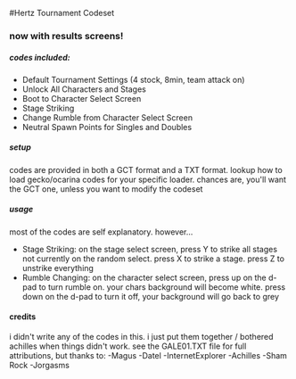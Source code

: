 #Hertz Tournament Codeset

### now with results screens!


##### codes included:
- Default Tournament Settings (4 stock, 8min, team attack on)
- Unlock All Characters and Stages
- Boot to Character Select Screen
- Stage Striking
- Change Rumble from Character Select Screen
- Neutral Spawn Points for Singles and Doubles


##### setup
codes are provided in both a GCT format and a TXT format. lookup how
to load gecko/ocarina codes for your specific loader. chances are, you'll
want the GCT one, unless you want to modify the codeset


##### usage
most of the codes are self explanatory. however...

- Stage Striking: on the stage select screen, press Y to strike all stages not currently on the random select. press X to strike a stage. press Z to unstrike everything
- Rumble Changing: on the character select screen, press up on the d-pad to turn rumble on. your chars background will become white. press down on the d-pad to turn it off, your background will go back to grey


#### credits
i didn't write any of the codes in this. i just put them together / bothered achilles when things didn't work. see the GALE01.TXT file for full attributions, but thanks to:
-Magus
-Datel
-InternetExplorer
-Achilles
-Sham Rock
-Jorgasms
